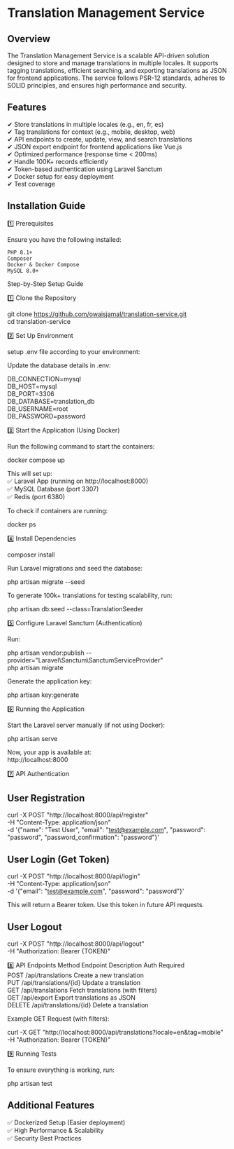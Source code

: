 # Translation Management Service <br>

## Overview

The Translation Management Service is a scalable API-driven solution designed to store and manage translations in multiple locales. It supports tagging translations, efficient searching, and exporting translations as JSON for frontend applications. The service follows PSR-12 standards, adheres to SOLID principles, and ensures high performance and security.

## Features

✔ Store translations in multiple locales (e.g., en, fr, es) <br>
✔ Tag translations for context (e.g., mobile, desktop, web) <br>
✔ API endpoints to create, update, view, and search translations <br>
✔ JSON export endpoint for frontend applications like Vue.js <br>
✔ Optimized performance (response time < 200ms) <br>
✔ Handle 100K+ records efficiently <br>
✔ Token-based authentication using Laravel Sanctum <br>
✔ Docker setup for easy deployment <br>
✔ Test coverage <br>

## Installation Guide <br>

1️⃣ Prerequisites

Ensure you have the following installed:

    PHP 8.1+
    Composer
    Docker & Docker Compose
    MySQL 8.0+

Step-by-Step Setup Guide

1️⃣ Clone the Repository

git clone https://github.com/owaisjamal/translation-service.git <br>
cd translation-service

2️⃣ Set Up Environment

setup .env file according to your environment:

Update the database details in .env:

DB_CONNECTION=mysql <br>
DB_HOST=mysql <br> 
DB_PORT=3306 <br>
DB_DATABASE=translation_db <br>
DB_USERNAME=root <br>
DB_PASSWORD=password <br>

3️⃣ Start the Application (Using Docker)

Run the following command to start the containers:

docker compose up <br>

This will set up: <br>
✅ Laravel App (running on http://localhost:8000) <br>
✅ MySQL Database (port 3307) <br>
✅ Redis (port 6380) <br>

To check if containers are running: <br>

docker ps <br>

4️⃣ Install Dependencies

composer install <br>

Run Laravel migrations and seed the database: <br>

php artisan migrate --seed <br>

To generate 100k+ translations for testing scalability, run:

php artisan db:seed --class=TranslationSeeder <br>

5️⃣ Configure Laravel Sanctum (Authentication) <br>

Run:

php artisan vendor:publish --provider="Laravel\Sanctum\SanctumServiceProvider" <br>
php artisan migrate

Generate the application key: <br>

php artisan key:generate

6️⃣ Running the Application

Start the Laravel server manually (if not using Docker): <br>

php artisan serve

Now, your app is available at: <br>
http://localhost:8000
<br>

7️⃣ API Authentication
## User Registration

curl -X POST "http://localhost:8000/api/register" \
     -H "Content-Type: application/json" \
     -d '{"name": "Test User", "email": "test@example.com", "password": "password", "password_confirmation": "password"}'

## User Login (Get Token)

curl -X POST "http://localhost:8000/api/login" \
     -H "Content-Type: application/json" \
     -d '{"email": "test@example.com", "password": "password"}'

This will return a Bearer token. Use this token in future API requests.

## User Logout

curl -X POST "http://localhost:8000/api/logout" \
     -H "Authorization: Bearer {TOKEN}"

8️⃣ API Endpoints
Method	Endpoint	Description	Auth Required <br>
POST	/api/translations	Create a new translation	 <br>
PUT	/api/translations/{id}	Update a translation	 <br>
GET	/api/translations	Fetch translations (with filters)	 <br>
GET	/api/export	Export translations as JSON	 <br>
DELETE	/api/translations/{id}	Delete a translation	 <br>

Example GET Request (with filters):

curl -X GET "http://localhost:8000/api/translations?locale=en&tag=mobile" \
     -H "Authorization: Bearer {TOKEN}"

9️⃣ Running Tests

To ensure everything is working, run:

php artisan test



## Additional Features

✅ Dockerized Setup (Easier deployment) <br>
✅ High Performance & Scalability <br>
✅ Security Best Practices <br>
